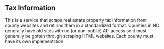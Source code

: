 Tax Information
---------------

This is a service that scraps real estate property tax information from county
websites and returns them in a standardized format.  Counties in NC generally
have old sites with no (or non-public) API access so it must generally be
gotten through scraping HTML websites.  Each county must have its own
implementation.
